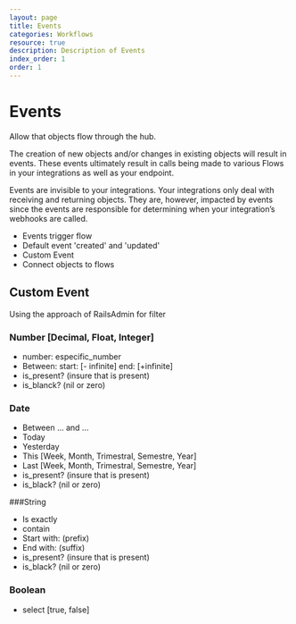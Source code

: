 ```yaml
---
layout: page
title: Events
categories: Workflows
resource: true
description: Description of Events
index_order: 1
order: 1
---
```


# Events

Allow that objects flow through the hub.

The creation of new objects and/or changes in existing objects will result in events. These events ultimately result in calls being made to various Flows in your integrations as well as your endpoint.

Events are invisible to your integrations. Your integrations only deal with receiving and returning objects. They are, however, impacted by events since the events are responsible for determining when your integration’s webhooks are called.


* Events trigger flow
* Default event 'created' and 'updated'
* Custom Event
* Connect objects to flows

## Custom Event

Using the approach of RailsAdmin for filter 

### Number [Decimal, Float, Integer]
* number: especific_number
* Between: start: [- infinite] end: [+infinite]
* is_present? (insure that is present)
* is_blanck? (nil or zero)

### Date
* Between … and …
* Today
* Yesterday
* This [Week, Month, Trimestral, Semestre, Year] 
* Last [Week, Month, Trimestral, Semestre, Year]
* is_present? (insure that is present)
* is_black? (nil or zero)

###String 
* Is exactly
* contain
* Start with: (prefix)
* End with: (suffix)
* is_present? (insure that is present)
* is_black? (nil or zero)

### Boolean
* select [true, false]

